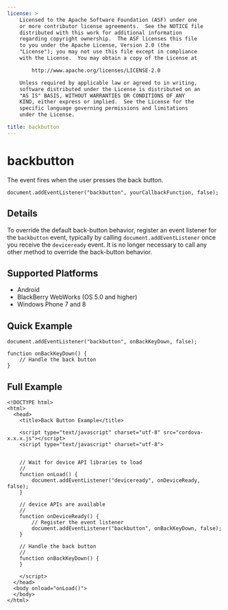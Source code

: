 ```yaml
---
license: >
    Licensed to the Apache Software Foundation (ASF) under one
    or more contributor license agreements.  See the NOTICE file
    distributed with this work for additional information
    regarding copyright ownership.  The ASF licenses this file
    to you under the Apache License, Version 2.0 (the
    "License"); you may not use this file except in compliance
    with the License.  You may obtain a copy of the License at

        http://www.apache.org/licenses/LICENSE-2.0

    Unless required by applicable law or agreed to in writing,
    software distributed under the License is distributed on an
    "AS IS" BASIS, WITHOUT WARRANTIES OR CONDITIONS OF ANY
    KIND, either express or implied.  See the License for the
    specific language governing permissions and limitations
    under the License.

title: backbutton
---
```


backbutton
===========

The event fires when the user presses the back button.

    document.addEventListener("backbutton", yourCallbackFunction, false);

Details
-------

To override the default back-button behavior, register an event
listener for the `backbutton` event, typically by calling
`document.addEventListener` once you receive the `deviceready` event.
It is no longer necessary to call any other method to override the
back-button behavior.

Supported Platforms
-------------------

- Android
- BlackBerry WebWorks (OS 5.0 and higher)
- Windows Phone 7 and 8

Quick Example
-------------

    document.addEventListener("backbutton", onBackKeyDown, false);

    function onBackKeyDown() {
        // Handle the back button
    }

Full Example
------------

    <!DOCTYPE html>
    <html>
      <head>
        <title>Back Button Example</title>

        <script type="text/javascript" charset="utf-8" src="cordova-x.x.x.js"></script>
        <script type="text/javascript" charset="utf-8">


        // Wait for device API libraries to load
        //
        function onLoad() {
            document.addEventListener("deviceready", onDeviceReady, false);
        }

        // device APIs are available
        //
        function onDeviceReady() {
            // Register the event listener
            document.addEventListener("backbutton", onBackKeyDown, false);
        }

        // Handle the back button
        //
        function onBackKeyDown() {
        }

        </script>
      </head>
      <body onload="onLoad()">
      </body>
    </html>

